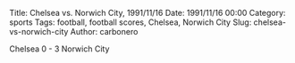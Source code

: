 Title: Chelsea vs. Norwich City, 1991/11/16
Date: 1991/11/16 00:00
Category: sports
Tags: football, football scores, Chelsea, Norwich City
Slug: chelsea-vs-norwich-city
Author: carbonero


Chelsea 0 - 3 Norwich City
